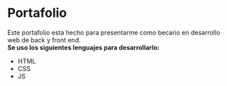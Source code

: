 # Portafolio  
Este portafolio esta hecho para presentarme como becario en desarrollo web de back y front end.  
**Se uso los siguientes lenguajes para desarrollarlo:**  
* HTML 
* CSS 
* JS  

